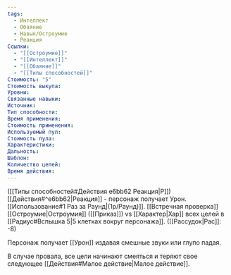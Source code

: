 ```yaml
---
tags:
  - Интеллект
  - Обаяние
  - Навык/Остроумие
  - Реакция
Ссылки:
  - "[[Остроумие]]"
  - "[[Интеллект]]"
  - "[[Обаяние]]"
  - "[[Типы способностей]]"
Стоимость: "5"
Стоимость выкупа:
Уровни:
Связанные навыки:
Источник:
Тип способности:
Время применения:
Стоимость применения:
Используемый пул:
Стоимость пула:
Характеристики:
Дальность:
Шаблон:
Количество целей:
Время действия:
---
```

([[Типы способностей#Действия e6bb62 Реакция|Р]]) [[Действия#^e6bb62|Реакция]] - персонаж получает Урон. [[Использование#1 Раз за Раунд|(1р/Раунд)]]. [[Встречная проверка]] [[Остроумие|Остроумия]] ([[Приказ]]) vs [[Характер|Хар]] всех целей в [[Радиус#Вспышка 5|5 клетках вокруг персонажа]]. ([[Рассудок|Рас]]: -8)

Персонаж получает [[Урон]] издавая смешные звуки или глупо падая. 

В случае провала, все цели начинают смеяться и теряют свое следующее [[Действия#Малое действие|Малое действие]]. 